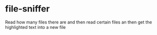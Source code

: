 # file-sniffer
Read how many files there are and then read certain files an then get the highlighted text into a new file 
